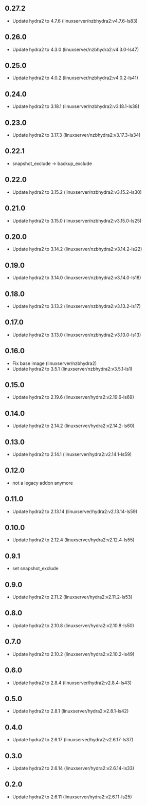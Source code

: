 ## 0.27.2

 - Update hydra2 to 4.7.6 (linuxserver/nzbhydra2:v4.7.6-ls83)

## 0.26.0

 - Update hydra2 to 4.3.0 (linuxserver/nzbhydra2:v4.3.0-ls47)

## 0.25.0

 - Update hydra2 to 4.0.2 (linuxserver/nzbhydra2:v4.0.2-ls41)

## 0.24.0

 - Update hydra2 to 3.18.1 (linuxserver/nzbhydra2:v3.18.1-ls38)

## 0.23.0

 - Update hydra2 to 3.17.3 (linuxserver/nzbhydra2:v3.17.3-ls34)

## 0.22.1
 - snapshot_exclude -> backup_exclude
 
## 0.22.0

 - Update hydra2 to 3.15.2 (linuxserver/nzbhydra2:v3.15.2-ls30)

## 0.21.0

 - Update hydra2 to 3.15.0 (linuxserver/nzbhydra2:v3.15.0-ls25)

## 0.20.0

 - Update hydra2 to 3.14.2 (linuxserver/nzbhydra2:v3.14.2-ls22)

## 0.19.0

 - Update hydra2 to 3.14.0 (linuxserver/nzbhydra2:v3.14.0-ls18)

## 0.18.0

 - Update hydra2 to 3.13.2 (linuxserver/nzbhydra2:v3.13.2-ls17)

## 0.17.0

 - Update hydra2 to 3.13.0 (linuxserver/nzbhydra2:v3.13.0-ls13)

## 0.16.0

 - Fix base image (linuxserver/nzbhydra2)
 - Update hydra2 to 3.5.1 (linuxserver/nzbhydra2:v3.5.1-ls1)

## 0.15.0

 - Update hydra2 to 2.19.6 (linuxserver/hydra2:v2.19.6-ls69)

## 0.14.0

 - Update hydra2 to 2.14.2 (linuxserver/hydra2:v2.14.2-ls60)

## 0.13.0

 - Update hydra2 to 2.14.1 (linuxserver/hydra2:v2.14.1-ls59)

## 0.12.0

 - not a legacy addon anymore

## 0.11.0

 - Update hydra2 to 2.13.14 (linuxserver/hydra2:v2.13.14-ls59)

## 0.10.0

 - Update hydra2 to 2.12.4 (linuxserver/hydra2:v2.12.4-ls55)

## 0.9.1

 - set snapshot_exclude

## 0.9.0

 - Update hydra2 to 2.11.2 (linuxserver/hydra2:v2.11.2-ls53)

## 0.8.0

 - Update hydra2 to 2.10.8 (linuxserver/hydra2:v2.10.8-ls50)

## 0.7.0

 - Update hydra2 to 2.10.2 (linuxserver/hydra2:v2.10.2-ls49)

## 0.6.0

 - Update hydra2 to 2.8.4 (linuxserver/hydra2:v2.8.4-ls43)

## 0.5.0

 - Update hydra2 to 2.8.1 (linuxserver/hydra2:v2.8.1-ls42)

## 0.4.0

 - Update hydra2 to 2.6.17 (linuxserver/hydra2:v2.6.17-ls37)

## 0.3.0

 - Update hydra2 to 2.6.14 (linuxserver/hydra2:v2.6.14-ls33)

## 0.2.0

 - Update hydra2 to 2.6.11 (linuxserver/hydra2:v2.6.11-ls25)